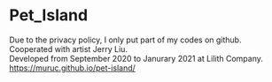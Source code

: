 # Pet_Island
 
Due to the privacy policy, I only put part of my codes on github.  
Cooperated with artist Jerry Liu.  
Developed from September 2020 to Janurary 2021 at Lilith Company.  
https://muruc.github.io/pet-island/
